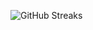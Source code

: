 ![GitHub Streaks](https://github-streaks-mqc9.onrender.com/streak/happilli/image?theme=midnight&cache_bust=1743695584&lang=ja)
